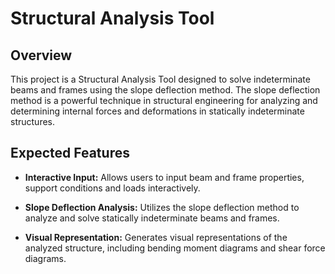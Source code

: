 # Structural Analysis Tool

## Overview

This project is a Structural Analysis Tool designed to solve indeterminate beams and frames using the slope deflection method. The slope deflection method is a powerful technique in structural engineering for analyzing and determining internal forces and deformations in statically indeterminate structures.

## Expected Features
- **Interactive Input:** Allows users to input beam and frame properties, support conditions and loads interactively.

- **Slope Deflection Analysis:** Utilizes the slope deflection method to analyze and solve statically indeterminate beams and frames.

- **Visual Representation:** Generates visual representations of the analyzed structure, including bending moment diagrams and shear force diagrams.




